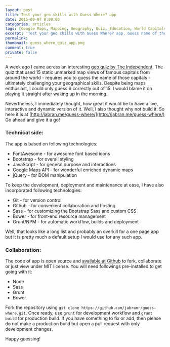 ```yaml
---
layout: post
title: Test your geo skills with Guess Where? app
date: 2015-09-07 8:00:00
categories: articles
tags: [Google Maps, Mapping, Geography, Quiz, Education, World Capitals]
excerpt: 'Test your geo skills with Guess Where? app. Guess name of the unmarked capital from given options. You can also choose a region or play quiz for whole world.'
permalink:
thumbnail: guess_where_quiz_app.png
comment: true
private: false
---
```


A week ago I came across an interesting [geo quiz by The Independent](http://www.telegraph.co.uk/travel/citybreaks/11825481/Quiz-Can-you-identify-these-cities.html). The quiz that used 15 static unmarked map views of famous capitals from around the world - requires you to guess the name of those capitals - ultimately challenging your geographical skills. Despite being maps enthusiast, I could only guess 6 correctly out of 15. I would blame it on playing it straight after waking up in the morning.

Nevertheless, I immediately thought, how great it would be to have a live, interactive and dynamic version of it. Well, I also thought why not build it. So here it is at [http://jabran.me/guess-where/](http://jabran.me/guess-where/) Go ahead and give it a go!

### Technical side:
The app is based on following technologies:

* FontAwesome - for awesome font based icons
* Bootstrap - for overall styling
* JavaScript - for general purpose and interactions
* Google Maps API - for wonderful enriched dynamic maps
* jQuery - for DOM manipulation

To keep the development, deployment and maintenance at ease, I have also incorporated following technologies:

* Git - for version control
* Github - for convenient collaboration and hosting
* Sass - for customizing the Bootstrap Sass and custom CSS
* Bower - for front-end resource management
* Grunt/NPM - for automatic workflow, builds and deployment

Well, that looks like a long list and probably an overkill for a one page app but it is pretty much a default setup I would use for any such app.

### Collaboration:
The code of app is open source and [available at Github](https://github.com/jabranr/guess-where/) to fork, collaborate or just view under MIT license. You will need followings pre-installed to get going with it:

* Node
* Sass
* Grunt
* Bower

Fork the repository using `git clone https://github.com/jabranr/guess-where.git`. Once ready, use `grunt` for development workflow and `grunt build` for production build. If you have something to fix or add, then please do not make a production build but open a pull request with only development changes.

Happy guessing!
